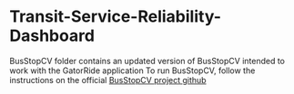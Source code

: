 # Transit-Service-Reliability-Dashboard

BusStopCV folder contains an updated version of BusStopCV intended to work with the GatorRide application
To run BusStopCV, follow the instructions on the official [BusStopCV project github](https://github.com/ProjectSidewalk/BusStopCV?tab=readme-ov-file#busstopcv)
